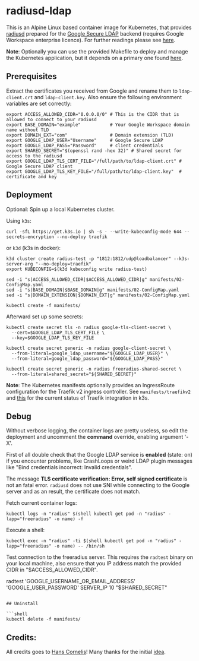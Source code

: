 # radiusd-ldap 

This is an Alpine Linux based container image for Kubernetes, that provides [radiusd](https://github.com/FreeRADIUS/freeradius-server)
prepared for the [Google Secure LDAP](https://support.google.com/a/answer/9048516?hl=en) backend (requires Google Workspace enterprise licence).
For further readings please see [here](https://support.google.com/a/answer/9089736?hl=en#zippy=%2Cfreeradius).

**Note**:
Optionally you can use the provided Makefile to deploy and manage the Kubernetes application,
but it depends on a primary one found [here](https://github.com/fff0x/images/tree/master/%40include).

## Prerequisites

Extract the certificates you received from Google and rename them to `ldap-client.crt` and `ldap-client.key`.
Also ensure the following environment variables are set correctly:

```shell
export ACCESS_ALLOWED_CIDR="0.0.0.0/0" # This is the CIDR that is allowed to connect to your radiusd
export BASE_DOMAIN="example"           # Your Google Workspace domain name without TLD
export DOMAIN_EXT="com"                # Domain extension (TLD)
export GOOGLE_LDAP_USER="Username"     # Google Secure LDAP
export GOOGLE_LDAP_PASS="Password"     # client credentials
export SHARED_SECRET="$(openssl rand -hex 32)" # Shared secret for access to the radiusd
export GOOGLE_LDAP_TLS_CERT_FILE="/full/path/to/ldap-client.crt" # Google Secure LDAP client
export GOOGLE_LDAP_TLS_KEY_FILE="/full/path/to/ldap-client.key"  # certificate and key
```
## Deployment

Optional: Spin up a local Kubernetes cluster.

Using `k3s`:

```shell
curl -sfL https://get.k3s.io | sh -s - --write-kubeconfig-mode 644 --secrets-encryption --no-deploy traefik
```

or `k3d` (k3s in docker):

```shell
k3d cluster create radius-test -p "1812:1812/udp@loadbalancer" --k3s-server-arg "--no-deploy=traefik"
export KUBECONFIG=$(k3d kubeconfig write radius-test)
```

```shell
sed -i "s|ACCESS_ALLOWED_CIDR|$ACCESS_ALLOWED_CIDR|g" manifests/02-ConfigMap.yaml
sed -i "s|BASE_DOMAIN|$BASE_DOMAIN|g" manifests/02-ConfigMap.yaml
sed -i "s|DOMAIN_EXTENSION|$DOMAIN_EXT|g" manifests/02-ConfigMap.yaml

kubectl create -f manifests/
```

Afterward set up some secrets:

```shell
kubectl create secret tls -n radius google-tls-client-secret \
  --cert=$GOOGLE_LDAP_TLS_CERT_FILE \
  --key=$GOOGLE_LDAP_TLS_KEY_FILE

kubectl create secret generic -n radius google-client-secret \
  --from-literal=google_ldap_username="${GOOGLE_LDAP_USER}" \
  --from-literal=google_ldap_password="${GOOGLE_LDAP_PASS}"

kubectl create secret generic -n radius freeradius-shared-secret \
  --from-literal=shared_secret="${SHARED_SECRET}"
```

**Note**:
The Kubernetes manifests optionally provides an IngressRoute configuration for the Traefik v2 ingress controller.
See `manifests/traefikv2` and [this](https://github.com/k3s-io/k3s/issues/1141) for the current status of
Traefik integration in k3s.

## Debug

Without verbose logging, the container logs are pretty useless, so edit the deployment and uncomment
the **command** override, enabling argument '-X'.

First of all double check that the Google LDAP service is **enabled** (state: on) if you encounter problems,
like CrashLoops or weird LDAP plugin messages like "Bind credentials incorrect: Invalid credentials".

The message **TLS certificate verification: Error, self signed certificate** is not an fatal error.
`radiusd` does not use SNI while connecting to the Google server and as an result, the certificate does not match.

Fetch current container logs:

```shell
kubectl logs -n "radius" $(shell kubectl get pod -n "radius" -lapp="freeradius" -o name) -f
```

Execute a shell:

```shell
kubectl exec -n "radius" -ti $(shell kubectl get pod -n "radius" -lapp="freeradius" -o name) -- /bin/sh
```

Test connection to the freeradius server. This requires the `radtest` binary on your local machine,
also ensure that you IP address match the provided CIDR in "$ACCESS_ALLOWED_CIDR".

radtest 'GOOGLE_USERNAME_OR_EMAIL_ADDRESS' 'GOOGLE_USER_PASSWORD' SERVER_IP 10 "$SHARED_SECRET"
```

## Uninstall

```shell
kubectl delete -f manifests/
```

## Credits:

All credits goes to [Hans Cornelis](https://github.com/hacor)!
Many thanks for the initial [idea](https://github.com/hacor/unifi-freeradius-ldap).
